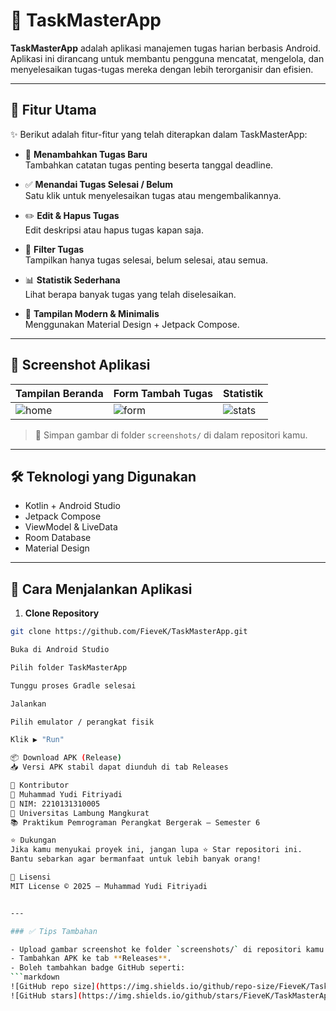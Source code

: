 # 📱 TaskMasterApp

**TaskMasterApp** adalah aplikasi manajemen tugas harian berbasis Android. Aplikasi ini dirancang untuk membantu pengguna mencatat, mengelola, dan menyelesaikan tugas-tugas mereka dengan lebih terorganisir dan efisien.

---

## 📌 Fitur Utama

✨ Berikut adalah fitur-fitur yang telah diterapkan dalam TaskMasterApp:

- 📝 **Menambahkan Tugas Baru**  
  Tambahkan catatan tugas penting beserta tanggal deadline.

- ✅ **Menandai Tugas Selesai / Belum**  
  Satu klik untuk menyelesaikan tugas atau mengembalikannya.

- ✏️ **Edit & Hapus Tugas**  
  Edit deskripsi atau hapus tugas kapan saja.

- 📅 **Filter Tugas**  
  Tampilkan hanya tugas selesai, belum selesai, atau semua.

- 📊 **Statistik Sederhana**  
  Lihat berapa banyak tugas yang telah diselesaikan.

- 🎨 **Tampilan Modern & Minimalis**  
  Menggunakan Material Design + Jetpack Compose.

---

## 📸 Screenshot Aplikasi

| Tampilan Beranda | Form Tambah Tugas | Statistik |
|------------------|-------------------|-----------|
| ![home](screenshots/home.png) | ![form](screenshots/add_task.png) | ![stats](screenshots/stats.png) |

> 📂 Simpan gambar di folder `screenshots/` di dalam repositori kamu.

---

## 🛠️ Teknologi yang Digunakan

- Kotlin + Android Studio
- Jetpack Compose
- ViewModel & LiveData
- Room Database
- Material Design

---

## 🚀 Cara Menjalankan Aplikasi

1. **Clone Repository**

```bash
git clone https://github.com/FieveK/TaskMasterApp.git

Buka di Android Studio

Pilih folder TaskMasterApp

Tunggu proses Gradle selesai

Jalankan

Pilih emulator / perangkat fisik

Klik ▶️ "Run"

📦 Download APK (Release)
📥 Versi APK stabil dapat diunduh di tab Releases

🙌 Kontributor
👤 Muhammad Yudi Fitriyadi
📘 NIM: 2210131310005
💼 Universitas Lambung Mangkurat
📚 Praktikum Pemrograman Perangkat Bergerak – Semester 6

⭐ Dukungan
Jika kamu menyukai proyek ini, jangan lupa ⭐ Star repositori ini.
Bantu sebarkan agar bermanfaat untuk lebih banyak orang!

📄 Lisensi
MIT License © 2025 — Muhammad Yudi Fitriyadi


---

### ✅ Tips Tambahan

- Upload gambar screenshot ke folder `screenshots/` di repositori kamu.
- Tambahkan APK ke tab **Releases**.
- Boleh tambahkan badge GitHub seperti:
```markdown
![GitHub repo size](https://img.shields.io/github/repo-size/FieveK/TaskMasterApp)
![GitHub stars](https://img.shields.io/github/stars/FieveK/TaskMasterApp?style=social)

